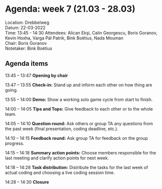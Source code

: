 # Agenda: week 7 (21.03 - 28.03)

Location: 		Drebbelweg  
Datum: 		    22-03-2022  
Time: 		    13:45 - 14:30
Attendees:		Alican Ekşi, Calin Georgescu, Boris Goranov, Kevin Hoxha, Varga Pál Patrik, Bink Boëtius, Nada Mouman  
Chair: 	        Boris Goranov  
Notetaker:	    Bink Boëtius

## Agenda items

13:45 – 13:47		**Opening by chair**

13:47 – 13:55		**Check-in:** Stand up and inform each other on how thing are going.

13:55 – 14:00   	**Demo:** Show a working solo game cycle from start to finish.

14:00 – 14:05		**Tips and Tops:** Give feedback to each other or to the whole team.

14:05 – 14:10	    **Question round:** Ask others or group TA any questions from the past week (final presentation, coding deadline, etc.).

14:10 – 14:15		**Feedback round:** Ask group TA for feedback on the group progress.

14:15 – 14:18		**Summary action points:** Choose members responsible for the last meeting and clarify action points for next week.

14:18 – 14:28		**Task distribution:** Distribute the tasks for the last week of actual coding and choosing a live coding session time.

14:28 – 14:30		**Closure**
